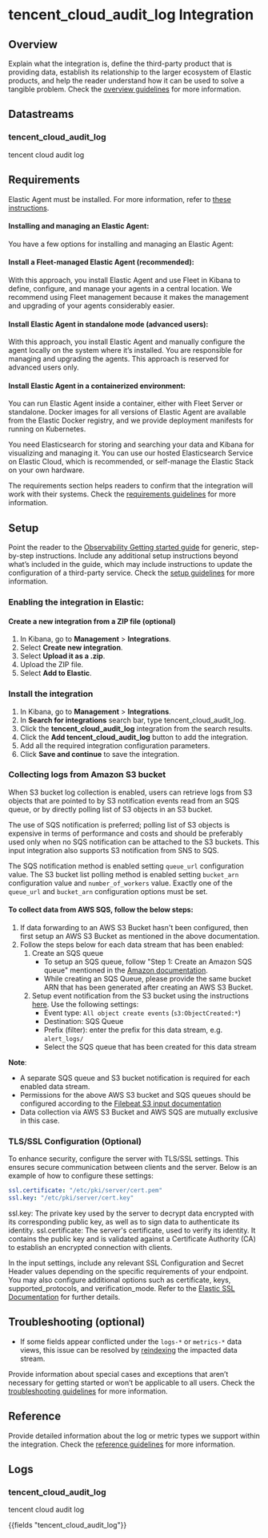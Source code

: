 # tencent_cloud_audit_log Integration

## Overview

Explain what the integration is, define the third-party product that is providing data, establish its relationship to the larger ecosystem of Elastic products, and help the reader understand how it can be used to solve a tangible problem.
Check the [overview guidelines](https://www.elastic.co/guide/en/integrations-developer/current/documentation-guidelines.html#idg-docs-guidelines-overview) for more information.

## Datastreams


### tencent_cloud_audit_log

tencent cloud audit log


## Requirements

Elastic Agent must be installed. For more information, refer to [these instructions](https://www.elastic.co/guide/en/fleet/current/elastic-agent-installation.html).

#### Installing and managing an Elastic Agent:

You have a few options for installing and managing an Elastic Agent:

#### Install a Fleet-managed Elastic Agent (recommended):

With this approach, you install Elastic Agent and use Fleet in Kibana to define, configure, and manage your agents in a central location. We recommend using Fleet management because it makes the management and upgrading of your agents considerably easier.

#### Install Elastic Agent in standalone mode (advanced users):

With this approach, you install Elastic Agent and manually configure the agent locally on the system where it’s installed. You are responsible for managing and upgrading the agents. This approach is reserved for advanced users only.

#### Install Elastic Agent in a containerized environment:

You can run Elastic Agent inside a container, either with Fleet Server or standalone. Docker images for all versions of Elastic Agent are available from the Elastic Docker registry, and we provide deployment manifests for running on Kubernetes.

You need Elasticsearch for storing and searching your data and Kibana for visualizing and managing it.
You can use our hosted Elasticsearch Service on Elastic Cloud, which is recommended, or self-manage the Elastic Stack on your own hardware.

The requirements section helps readers to confirm that the integration will work with their systems.
Check the [requirements guidelines](https://www.elastic.co/guide/en/integrations-developer/current/documentation-guidelines.html#idg-docs-guidelines-requirements) for more information.

## Setup

Point the reader to the [Observability Getting started guide](https://www.elastic.co/guide/en/observability/master/observability-get-started.html) for generic, step-by-step instructions. Include any additional setup instructions beyond what’s included in the guide, which may include instructions to update the configuration of a third-party service.
Check the [setup guidelines](https://www.elastic.co/guide/en/integrations-developer/current/documentation-guidelines.html#idg-docs-guidelines-setup) for more information.

### Enabling the integration in Elastic:

#### Create a new integration from a ZIP file (optional)
1. In Kibana, go to **Management** > **Integrations**.
2. Select **Create new integration**.
3. Select **Upload it as a .zip**.
4. Upload the ZIP file.
5. Select **Add to Elastic**.

### Install the integration
1. In Kibana, go to **Management** > **Integrations**.
2. In **Search for integrations** search bar, type tencent_cloud_audit_log.
3. Click the **tencent_cloud_audit_log** integration from the search results.
4. Click the **Add tencent_cloud_audit_log** button to add the integration.
5. Add all the required integration configuration parameters.
6. Click **Save and continue** to save the integration.


### Collecting logs from Amazon S3 bucket

When S3 bucket log collection is enabled, users can retrieve logs from S3 objects that are pointed to by S3 notification events read from an SQS queue, or by directly polling list of S3 objects in an S3 bucket. 

The use of SQS notification is preferred; polling list of S3 objects is expensive in terms of performance and costs and should be preferably used only when no SQS notification can be attached to the S3 buckets. This input integration also supports S3 notification from SNS to SQS.

The SQS notification method is enabled setting `queue_url` configuration value. The S3 bucket list polling method is enabled setting `bucket_arn` configuration value and `number_of_workers` value. Exactly one of the `queue_url` and `bucket_arn` configuration options must be set.

#### To collect data from AWS SQS, follow the below steps:
1. If data forwarding to an AWS S3 Bucket hasn't been configured, then first setup an AWS S3 Bucket as mentioned in the above documentation.
2. Follow the steps below for each data stream that has been enabled:
     1. Create an SQS queue
         - To setup an SQS queue, follow "Step 1: Create an Amazon SQS queue" mentioned in the [Amazon documentation](https://docs.aws.amazon.com/AmazonS3/latest/userguide/ways-to-add-notification-config-to-bucket.html).
         - While creating an SQS Queue, please provide the same bucket ARN that has been generated after creating an AWS S3 Bucket.
     2. Setup event notification from the S3 bucket using the instructions [here](https://docs.aws.amazon.com/AmazonS3/latest/userguide/enable-event-notifications.html). Use the following settings:
        - Event type: `All object create events` (`s3:ObjectCreated:*`)
         - Destination: SQS Queue
         - Prefix (filter): enter the prefix for this data stream, e.g. `alert_logs/`
         - Select the SQS queue that has been created for this data stream

**Note**:
  - A separate SQS queue and S3 bucket notification is required for each enabled data stream.
  - Permissions for the above AWS S3 bucket and SQS queues should be configured according to the [Filebeat S3 input documentation](https://www.elastic.co/guide/en/beats/filebeat/current/filebeat-input-aws-s3.html#_aws_permissions_2)
  - Data collection via AWS S3 Bucket and AWS SQS are mutually exclusive in this case.




### TLS/SSL Configuration (Optional)
To enhance security, configure the server with TLS/SSL settings. This ensures secure communication between clients and the server. Below is an example of how to configure these settings:

```yml
ssl.certificate: "/etc/pki/server/cert.pem"
ssl.key: "/etc/pki/server/cert.key"
```

ssl.key: The private key used by the server to decrypt data encrypted with its corresponding public key, as well as to sign data to authenticate its identity.
ssl.certificate: The server's certificate, used to verify its identity. It contains the public key and is validated against a Certificate Authority (CA) to establish an encrypted connection with clients.

In the input settings, include any relevant SSL Configuration and Secret Header values depending on the specific requirements of your endpoint. You may also configure additional options such as certificate, keys, supported_protocols, and verification_mode. Refer to the [Elastic SSL Documentation](https://www.elastic.co/guide/en/beats/filebeat/current/configuration-ssl.html#ssl-server-config) for further details.



## Troubleshooting (optional)

- If some fields appear conflicted under the ``logs-*`` or ``metrics-*`` data views, this issue can be resolved by [reindexing](https://www.elastic.co/guide/en/elasticsearch/reference/current/use-a-data-stream.html#reindex-with-a-data-stream) the impacted data stream.

Provide information about special cases and exceptions that aren’t necessary for getting started or won’t be applicable to all users. Check the [troubleshooting guidelines](https://www.elastic.co/guide/en/integrations-developer/current/documentation-guidelines.html#idg-docs-guidelines-troubleshooting) for more information.





## Reference

Provide detailed information about the log or metric types we support within the integration. Check the [reference guidelines](https://www.elastic.co/guide/en/integrations-developer/current/documentation-guidelines.html#idg-docs-guidelines-reference) for more information.

## Logs

### tencent_cloud_audit_log

tencent cloud audit log


{{fields "tencent_cloud_audit_log"}}
